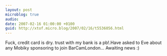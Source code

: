 ```yaml
---
layout: post
microblog: true
audio: 
date: 2007-02-16 01:00:00 +0100
guid: http://xtof.micro.blog/2007/02/16/t5536056.html
---
```

Fuck, credit card is dry. trust with my bank is a pb!.Have asked to Eve about any Mobiky sponsoring to join BarCamLondon... Awaiting news :)
